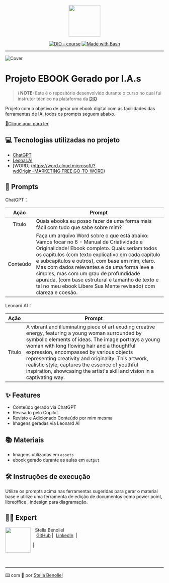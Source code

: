 <p align="center">
    <img width="100" src=".github/assets/banner.png">
</p>


<p align="center">
<a href="https://dio.me/"><img src="https://img.shields.io/badge/DIO-Course-28DA77?logo=youtube" alt="DIO - course"></a>
<a href="https://www.gnu.org/software/bash/" title="Go to Bash homepage"><img src="https://img.shields.io/badge/Prompt-Project-blue?logo=gnu-bash&amp;logoColor=white" alt="Made with Bash"></a></p>

-------



![Cover](https://github.com/Star-Fairy/prompts-recipe-to-create-a-ebook/blob/main/.github/assets/1%20-%20DIVULGA%C3%87%C3%83O.png?raw=true)

# Projeto EBOOK Gerado por I.A.s


 > ℹ️ **NOTE:** Este é o repositório desenvolvido durante o curso no qual fui instrutor técnico na plataforma da [DIO](https://dio.me)

Projeto com o objetivo de gerar um ebook digital com as facilidades das ferramentas de IA. todos os prompts
seguem abaixo.

<a href="https://github.com/Star-Fairy/prompts-recipe-to-create-a-ebook/blob/main/output/Manual%20da%20Criatividade%20e%20Originalidade.pdf" title="View PDF now"> 📕Clique aqui para ler</a>

## 💻 Tecnologias utilizadas no projeto

- [ChatGPT](https://chat.openai.com/) 
- [Leonar.AI](https://leonardo.ai/)
- [WORD] (https://word.cloud.microsoft/?wdOrigin=MARKETING.FREE.GO-TO-WORD)

## 🧠 Prompts


ChatGPT：

|   Ação   | Prompt                                                                                                                                                                                                                                                                         |
| :------: | ------------------------------------------------------------------------------------------------------------------------------------------------------------------------------------------------------------------------------------------------------------------------------ |
|  Título  | Quais ebooks eu posso fazer de uma forma mais fácil com tudo que sabe sobre mim?                                                                                                                                                                                               |
| Conteúdo | Faça um arquivo Word sobre o que está abaixo: Vamos focar no 6 - Manual de Criatividade e Originalidade! Ebook completo. Quais seriam todos os capítulos (com texto explicativo em cada capítulo e subcapítulos e outros), com base em mim, claro. Mas com dados relevantes e de uma forma leve e simples, mas com um grau de profundidade apurada, (com base estrutural e tamanho de texto e tal no meu ebook Libere Sua Mente revisado) com clareza e coesão. |



Leonard.AI：

|   Ação   | Prompt                                                                                                                                                                                                                                                                         |
| :------: | ------------------------------------------------------------------------------------------------------------------------------------------------------------------------------------------------------------------------------------------------------------------------------ |
|  Título  | A vibrant and illuminating piece of art exuding creative energy, featuring a young woman surrounded by symbolic elements of ideas. The image portrays a young woman with long flowing hair and a thoughtful expression, encompassed by various objects representing creativity and originality. This artwork, realistic style, captures the essence of youthful inspiration, showcasing the artist's skill and vision in a captivating way. |

## ✨ Features

- Conteúdo gerado via ChatGPT
- Revisado pelo Copilot
- Revisto e Adicionado Conteúdo por mim mesma
- Imagens geradas via Leonard AI

## 📚 Materiais

- Imagens utilizadas em `assets`
- ebook gerado durante as aulas em `output`

## 🛠️ Instruções de execução

Utilize os prompts acima nas ferramentas sugeridas para gerar o material base e utilize uma ferramenta de edição de documentos como power point, libreoffice , indesign para diagramação.

## 👨‍💻 Expert

<p>
    <img 
      align=left 
      margin=10 
      width=80 
      src="https://avatars.githubusercontent.com/u/77538061?s=400&u=fc40ab2af72849a33bf5c0180c920841225f9c84&v=4"
    />
    <p>&nbsp&nbsp&nbspStella Benoliel<br>
    &nbsp&nbsp&nbsp
    <a href="https://github.com/Star-Fairy">
    GitHub</a>&nbsp;|&nbsp;
    <a href="www.linkedin.com/in/
felipe-exe">LinkedIn</a>
&nbsp;|&nbsp;
  
&nbsp;|&nbsp;</p>
</p>
<br/><br/>
<p>

---


⌨️ com 💜 por [Stella Benoliel](https://github.com/Star-Fairy)
